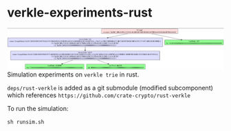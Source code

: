 # verkle-experiments-rust
![Verkle experiments](assets/verkle_readme.png)
Simulation experiments on `verkle trie` in rust.

`deps/rust-verkle` is added as a git submodule (modified subcomponent) which references `https://github.com/crate-crypto/rust-verkle`

To run the simulation:
```
sh runsim.sh
```
